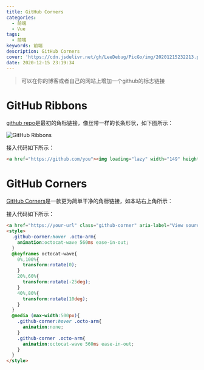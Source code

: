 ```yaml
---
title: GitHub Corners
categories:
  - 前端
  - Vue
tags:
  - 前端
keywords: 前端
description: GitHub Corners
cover: 'https://cdn.jsdelivr.net/gh/LeeDebug/PicGo/img/20201215232213.png'
date: 2020-12-15 23:19:34
---
```


> 可以在你的博客或者自己的网站上增加一个github的标志链接

# GitHub Ribbons

[github repo](https://github.blog/2008-12-19-github-ribbons/)是最初的角标链接，像丝带一样的长条形状，如下图所示：

![GitHub Ribbons](https://github.blog/wp-content/uploads/2008/12/forkme_right_darkblue_121621.png?resize=149%2C149)

接入代码如下所示：

```html
<a href="https://github.com/you"><img loading="lazy" width="149" height="149" src="https://github.blog/wp-content/uploads/2008/12/forkme_right_darkblue_121621.png?resize=149%2C149" class="attachment-full size-full" alt="Fork me on GitHub" data-recalc-dims="1"></a>
```

# GitHub Corners

[GitHub Corners](https://tholman.com/github-corners/)是一款更为简单干净的角标链接，如本站右上角所示：

接入代码如下所示：

```html
<a href="https://your-url" class="github-corner" aria-label="View source on GitHub"><svg width="80" height="80" viewBox="0 0 250 250" style="fill:#70B7FD; color:#fff; position: absolute; top: 0; border: 0; right: 0;" aria-hidden="true"><path d="M0,0 L115,115 L130,115 L142,142 L250,250 L250,0 Z"></path><path d="M128.3,109.0 C113.8,99.7 119.0,89.6 119.0,89.6 C122.0,82.7 120.5,78.6 120.5,78.6 C119.2,72.0 123.4,76.3 123.4,76.3 C127.3,80.9 125.5,87.3 125.5,87.3 C122.9,97.6 130.6,101.9 134.4,103.2" fill="currentColor" style="transform-origin: 130px 106px;" class="octo-arm"></path><path d="M115.0,115.0 C114.9,115.1 118.7,116.5 119.8,115.4 L133.7,101.6 C136.9,99.2 139.9,98.4 142.2,98.6 C133.8,88.0 127.5,74.4 143.8,58.0 C148.5,53.4 154.0,51.2 159.7,51.0 C160.3,49.4 163.2,43.6 171.4,40.1 C171.4,40.1 176.1,42.5 178.8,56.2 C183.1,58.6 187.2,61.8 190.9,65.4 C194.5,69.0 197.7,73.2 200.1,77.6 C213.8,80.2 216.3,84.9 216.3,84.9 C212.7,93.1 206.9,96.0 205.4,96.6 C205.1,102.4 203.0,107.8 198.3,112.5 C181.9,128.9 168.3,122.5 157.7,114.1 C157.9,116.9 156.7,120.9 152.7,124.9 L141.0,136.5 C139.8,137.7 141.6,141.9 141.8,141.8 Z" fill="currentColor" class="octo-body"></path></svg></a>
<style>
  .github-corner:hover .octo-arm{
    animation:octocat-wave 560ms ease-in-out;
  }
  @keyframes octocat-wave{
    0%,100%{
      transform:rotate(0);
    }
    20%,60%{
      transform:rotate(-25deg);
    }
    40%,80%{
      transform:rotate(10deg);
    }
  }
  @media (max-width:500px){
    .github-corner:hover .octo-arm{
      animation:none;
    }
    .github-corner .octo-arm{
      animation:octocat-wave 560ms ease-in-out;
    }
  }
</style>
```